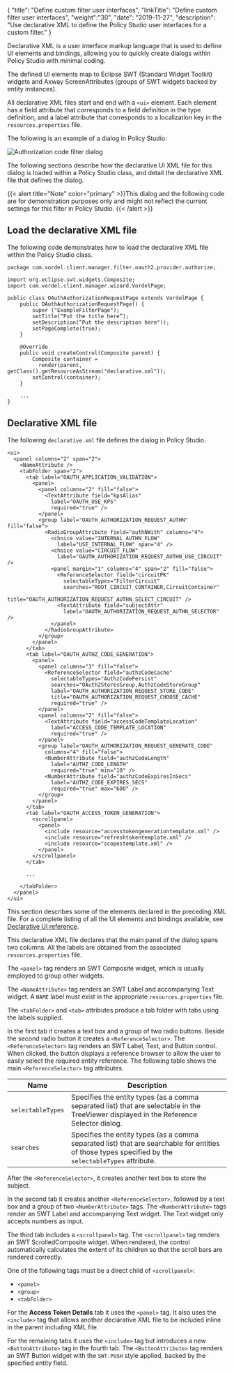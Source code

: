 {
"title": "Define custom filter user interfaces",
"linkTitle": "Define custom filter user interfaces",
"weight":"30",
"date": "2019-11-27",
"description": "Use declarative XML to define the Policy Studio user interfaces for a custom filter."
}

Declarative XML is a user interface markup language that is used to define UI elements and bindings, allowing you to quickly create dialogs within Policy Studio with minimal coding.

The defined UI elements map to Eclipse SWT (Standard Widget Toolkit) widgets and Axway ScreenAttributes (groups of SWT widgets backed by entity instances).

All declarative XML files start and end with a `<ui>` element. Each element has a field attribute that corresponds to a field definition in the type definition, and a label attribute that corresponds to a localization key in the `resources.properties` file.

The following is an example of a dialog in Policy Studio:

![Authorization code filter dialog](/Images/APIGatewayDeveloperGuide/authz_code_filter.png)

The following sections describe how the declarative UI XML file for this dialog is loaded within a Policy Studio class, and detail the declarative XML file that defines the dialog.

{{< alert title="Note" color="primary" >}}This dialog and the following code are for demonstration purposes only and might not reflect the current settings for this filter in Policy Studio. {{< /alert >}}

## Load the declarative XML file

The following code demonstrates how to load the declarative XML file within the Policy Studio class.

```
package com.vordel.client.manager.filter.oauth2.provider.authorize;

import org.eclipse.swt.widgets.Composite;
import com.vordel.client.manager.wizard.VordelPage;

public class OAuthAuthorizationRequestPage extends VordelPage {
    public OAuthAuthorizationRequestPage() {
        super ("ExampleFilterPage");
        setTitle(“Put the title here”);
        setDescription(“Put the description here"));
        setPageComplete(true);
    }

    @Override
    public void createControl(Composite parent) {
        Composite container =
          render(parent, getClass().getResourceAsStream("declarative.xml"));
        setControl(container);
    }

    ...
}
```

## Declarative XML file

The following `declarative.xml` file defines the dialog in Policy Studio.

```
<ui>
  <panel columns="2" span="2">
    <NameAttribute />
    <tabFolder span="2">
      <tab label="OAUTH_APPLICATION_VALIDATION">
        <panel>
          <panel columns="2" fill="false">
            <TextAttribute field="kpsAlias"
              label="OAUTH_USE_KPS"
              required="true" />
          </panel>
          <group label="OAUTH_AUTHORIZATION_REQUEST_AUTHN" fill="false">
            <RadioGroupAttribute field="authNWith" columns="4">
              <choice value="INTERNAL_AUTHN_FLOW"
                label="USE_INTERNAL_FLOW" span="4" />
              <choice value="CIRCUIT_FLOW"
                label="OAUTH_AUTHORIZATION_REQUEST_AUTHN_USE_CIRCUIT" />
              <panel margin="1" columns="4" span="2" fill="false">
                <ReferenceSelector field="circuitPK"
                  selectableTypes="FilterCircuit"
                  searches="ROOT_CIRCUIT_CONTAINER,CircuitContainer"
                  title="OAUTH_AUTHORIZATION_REQUEST_AUTHN_SELECT_CIRCUIT" />
                <TextAttribute field="subjectAttr"
                  label="OAUTH_AUTHORIZATION_REQUEST_AUTHN_SELECTOR" />
              </panel>
            </RadioGroupAttribute>
          </group>
        </panel>
      </tab>
      <tab label="OAUTH_AUTHZ_CODE_GENERATION">
        <panel>
          <panel columns="3" fill="false">
            <ReferenceSelector field="authzCodeCache"
              selectableTypes="AuthzCodePersist"
              searches="OAuth2StoresGroup,AuthzCodeStoreGroup"
              label="OAUTH_AUTHORIZATION_REQUEST_STORE_CODE"
              title="OAUTH_AUTHORIZATION_REQUEST_CHOOSE_CACHE"
              required="true" />
          </panel>
          <panel columns="2" fill="false">
            <TextAttribute field="accessCodeTemplateLocation"
              label="ACCESS_CODE_TEMPLATE_LOCATION"
              required="true" />
          </panel>
          <group label="OAUTH_AUTHORIZATION_REQUEST_GENERATE_CODE"
            columns="4" fill="false">
            <NumberAttribute field="authzCodeLength"
              label="AUTHZ_CODE_LENGTH"
              required="true" min="10" />
            <NumberAttribute field="authzCodeExpiresInSecs"
              label="AUTHZ_CODE_EXPIRES_SECS"
              required="true" max="60O" />
          </group>
        </panel>
      </tab>
      <tab label="OAUTH_ACCESS_TOKEN_GENERATION">
        <scrollpanel>
          <panel>
            <include resource="accesstokengenerationtemplate.xml" />
            <include resource="refreshtokentemplate.xml" />
            <include resource="scopestemplate.xml" />
          </panel>
        </scrollpanel>
      </tab>

      ...

    </tabFolder>
  </panel>
</ui>
```

This section describes some of the elements declared in the preceding XML file. For a complete listing of all the UI elements and bindings available, see [Declarative UI reference](/docs/apim_reference/dec_ui_reference).

This declarative XML file declares that the main panel of the dialog spans two columns. All the labels are obtained from the associated `resources.properties` file.

The `<panel>` tag renders an SWT Composite widget, which is usually employed to group other widgets.

The `<NameAttribute>` tag renders an SWT Label and accompanying Text widget. A `NAME` label must exist in the appropriate `resources.properties` file.

The `<tabFolder>` and `<tab>` attributes produce a tab folder with tabs using the labels supplied.

In the first tab it creates a text box and a group of two radio buttons. Beside the second radio button it creates a `<ReferenceSelector>`. The `<ReferenceSelector>` tag renders an SWT Label, Text, and Button control. When clicked, the button displays a reference browser to allow the user to easily select the required entity reference. The following table shows the main `<ReferenceSelector>` tag attributes.

| Name              | Description                                                                                                                                          |
|-------------------|------------------------------------------------------------------------------------------------------------------------------------------------------|
| `selectableTypes` | Specifies the entity types (as a comma separated list) that are selectable in the TreeViewer displayed in the Reference Selector dialog.             |
| `searches`        | Specifies the entity types (as a comma separated list) that are searchable for entities of those types specified by the `selectableTypes` attribute. |

After the `<ReferenceSelector>`, it creates another text box to store the subject.

In the second tab it creates another `<ReferenceSelector>`, followed by a text box and a group of two `<NumberAttribute>` tags. The `<NumberAttribute>` tags render an SWT Label and accompanying Text widget. The Text widget only accepts numbers as input.

The third tab includes a `<scrollpanel>` tag. The `<scrollpanel>` tag renders an SWT ScrolledComposite widget. When rendered, the control automatically calculates the extent of its children so that the scroll bars are rendered correctly.

One of the following tags must be a direct child of `<scrollpanel>`:

* `<panel>`
* `<group>`
* `<tabFolder>`

For the **Access Token Details** tab it uses the `<panel>` tag. It also uses the `<include>` tag that allows another declarative XML file to be included inline in the parent including XML file.

For the remaining tabs it uses the `<include>` tag but introduces a new `<ButtonAttribute>` tag in the fourth tab. The `<ButtonAttribute>` tag renders an SWT Button widget with the `SWT.PUSH` style applied, backed by the specified entity field.
